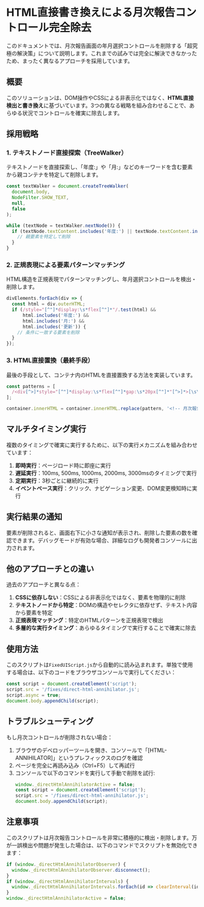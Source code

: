 # HTML直接書き換えによる月次報告コントロール完全除去

このドキュメントでは、月次報告画面の年月選択コントロールを削除する「超究極の解決策」について説明します。これまでの試みでは完全に解決できなかったため、まったく異なるアプローチを採用しています。

## 概要

このソリューションは、DOM操作やCSSによる非表示化ではなく、**HTML直接検出と書き換え**に基づいています。3つの異なる戦略を組み合わせることで、あらゆる状況でコントロールを確実に除去します。

## 採用戦略

### 1. テキストノード直接探索（TreeWalker）
テキストノードを直接探索し、「年度:」や「月:」などのキーワードを含む要素から親コンテナを特定して削除します。

```javascript
const textWalker = document.createTreeWalker(
  document.body,
  NodeFilter.SHOW_TEXT,
  null,
  false
);

while (textNode = textWalker.nextNode()) {
  if (textNode.textContent.includes('年度:') || textNode.textContent.includes('月:')) {
    // 親要素を特定して削除
  }
}
```

### 2. 正規表現による要素パターンマッチング
HTML構造を正規表現でパターンマッチングし、年月選択コントロールを検出・削除します。

```javascript
divElements.forEach(div => {
  const html = div.outerHTML;
  if (/style="[^"]*display:\s*flex[^"]*"/.test(html) && 
      html.includes('年度:') && 
      html.includes('月:') && 
      html.includes('更新')) {
    // 条件に一致する要素を削除
  }
});
```

### 3. HTML直接置換（最終手段）
最後の手段として、コンテナ内のHTMLを直接置換する方法を実装しています。

```javascript
const patterns = [
  /<div[^>]*style="[^"]*display:\s*flex[^"]*gap:\s*20px[^"]*"[^>]*>[\s\S]*?<label[^>]*>年度:?[^<]*<\/label>[\s\S]*?<\/div>/gi
];

container.innerHTML = container.innerHTML.replace(pattern, '<!-- 月次報告コントロール削除 -->');
```

## マルチタイミング実行

複数のタイミングで確実に実行するために、以下の実行メカニズムを組み合わせています：

1. **即時実行**：ページロード時に即座に実行
2. **遅延実行**：100ms, 500ms, 1000ms, 2000ms, 3000msのタイミングで実行
3. **定期実行**：3秒ごとに継続的に実行
4. **イベントベース実行**：クリック、ナビゲーション変更、DOM変更検知時に実行

## 実行結果の通知

要素が削除されると、画面右下に小さな通知が表示され、削除した要素の数を確認できます。デバッグモードが有効な場合、詳細なログも開発者コンソールに出力されます。

## 他のアプローチとの違い

過去のアプローチと異なる点：

1. **CSSに依存しない**：CSSによる非表示化ではなく、要素を物理的に削除
2. **テキストノードから特定**：DOMの構造やセレクタに依存せず、テキスト内容から要素を特定
3. **正規表現マッチング**：特定のHTMLパターンを正規表現で検出
4. **多層的な実行タイミング**：あらゆるタイミングで実行することで確実に除去

## 使用方法

このスクリプトは`FixedUIScript.js`から自動的に読み込まれます。単独で使用する場合は、以下のコードをブラウザコンソールで実行してください：

```javascript
const script = document.createElement('script');
script.src = '/fixes/direct-html-annihilator.js';
script.async = true;
document.body.appendChild(script);
```

## トラブルシューティング

もし月次コントロールが削除されない場合：

1. ブラウザのデベロッパーツールを開き、コンソールで「[HTML-ANNIHILATOR]」というプレフィックスのログを確認
2. ページを完全に再読み込み（Ctrl+F5）して再試行
3. コンソールで以下のコマンドを実行して手動で削除を試行:
   ```javascript
   window._directHtmlAnnihilatorActive = false;
   const script = document.createElement('script');
   script.src = '/fixes/direct-html-annihilator.js';
   document.body.appendChild(script);
   ```

## 注意事項

このスクリプトは月次報告コントロールを非常に積極的に検出・削除します。万が一誤検出や問題が発生した場合は、以下のコマンドでスクリプトを無効化できます：

```javascript
if (window._directHtmlAnnihilatorObserver) {
  window._directHtmlAnnihilatorObserver.disconnect();
}
if (window._directHtmlAnnihilatorIntervals) {
  window._directHtmlAnnihilatorIntervals.forEach(id => clearInterval(id));
}
window._directHtmlAnnihilatorActive = false;
```